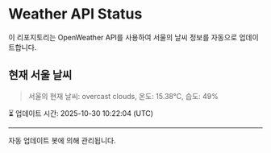 
# Weather API Status

이 리포지토리는 OpenWeather API를 사용하여 서울의 날씨 정보를 자동으로 업데이트합니다.

## 현재 서울 날씨
> 서울의 현재 날씨: overcast clouds, 온도: 15.38°C, 습도: 49%

⏳ 업데이트 시간: 2025-10-30 10:22:04 (UTC)

---
자동 업데이트 봇에 의해 관리됩니다.
